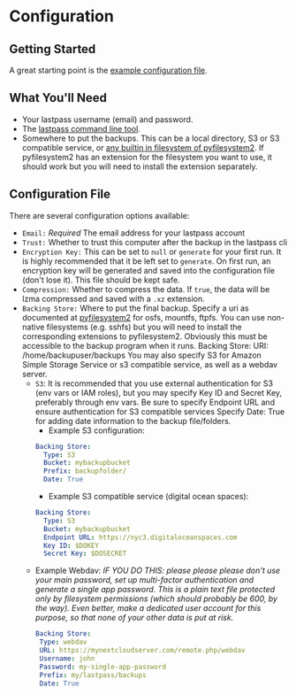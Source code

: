 # Configuration


## Getting Started


A great starting point is the [example configuration
    file](https://github.com/rickh94/lp_backup/blob/master/docs/source/sample-config.yaml).


## What You'll Need
 * Your lastpass username (email) and password.
 * The [lastpass command line tool](https://github.com/lastpass/lastpass-cli).
 * Somewhere to put the backups. This can be a local directory, S3 or S3
   compatible service, or [any builtin in filesystem of
   pyfilesystem2](https://docs.pyfilesystem.org/en/latest/builtin.html). If
   pyfilesystem2 has an extension for the filesystem you want to use, it
   should work but you will need to install the extension separately.

## Configuration File
There are several configuration options available:

* ``Email:`` *Required* The email address for your lastpass account
* ``Trust:`` Whether to trust this computer after the backup in the lastpass cli
* ``Encryption Key:`` This can be set to ``null`` or ``generate`` for your first run. It is highly recommended
that it be left set to ``generate``. On first run, an encryption key will be generated and saved into the configuration
file (don't lose it). This file should be kept safe.
* ``Compression:`` Whether to compress the data. If ``true``, the data will be lzma compressed and saved with
a ``.xz`` extension.
* ``Backing Store:`` Where to put the final backup. Specify a uri as documented at
 [pyfilesystem2](http://pyfilesystem2.readthedocs.io/en/latest/builtin.html) for osfs,
 mountfs, ftpfs. You can use non-native filesystems (e.g. sshfs) but you will
 need to install the corresponding extensions to pyfilesystem2. Obviously this
 must be accessible to the backup program when it runs.
 Backing Store:
   URI: /home/backupuser/backups
 You may also specify S3 for Amazon Simple Storage Service or s3 compatible service, as well as a webdav server.
  * ``S3``:  It is recommended that you use external authentication for S3 (env vars or
IAM roles), but you may specify Key ID and Secret Key, preferably through env vars.
Be sure to specify Endpoint URL and ensure authentication for S3 compatible services
Specify Date: True for adding date information to the backup file/folders.
    * Example S3 configuration:
    ```yaml
    Backing Store:
      Type: S3
      Bucket: mybackupbucket
      Prefix: backupfolder/
      Date: True
    ```
    * Example S3 compatible service (digital ocean spaces):
    ```yaml
    Backing Store:
      Type: S3
      Bucket: mybackupbucket
      Endpoint URL: https://nyc3.digitaloceanspaces.com
      Key ID: $DOKEY
      Secret Key: $DOSECRET
     ```
   * Example Webdav:
     *IF YOU DO THIS: please please please don't use your main password, set up multi-factor authentication
     and generate a single app password. This is a plain text file protected only by filesystem permissions
     (which should probably be 600, by the way). Even better, make a dedicated user account for this purpose,
     so that none of your other data is put at risk.*
     ```yaml
     Backing Store:
      Type: webdav
      URL: https://mynextcloudserver.com/remote.php/webdav
      Username: john
      Password: my-single-app-password
      Prefix: my/lastpass/backups
      Date: True
     ```
